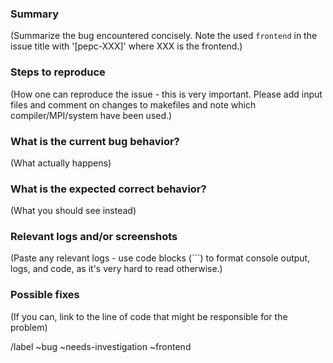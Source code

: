 ### Summary

(Summarize the bug encountered concisely. Note the used `frontend` in the issue title with '[pepc-XXX]' where XXX is the frontend.)

### Steps to reproduce

(How one can reproduce the issue - this is very important. Please add input files and comment on changes to makefiles and note which compiler/MPI/system have been used.)

### What is the current bug behavior?

(What actually happens)

### What is the expected correct behavior?

(What you should see instead)

### Relevant logs and/or screenshots

(Paste any relevant logs - use code blocks (```) to format console output, logs, and code, as
it's very hard to read otherwise.)

### Possible fixes

(If you can, link to the line of code that might be responsible for the problem)

/label ~bug ~needs-investigation ~frontend
